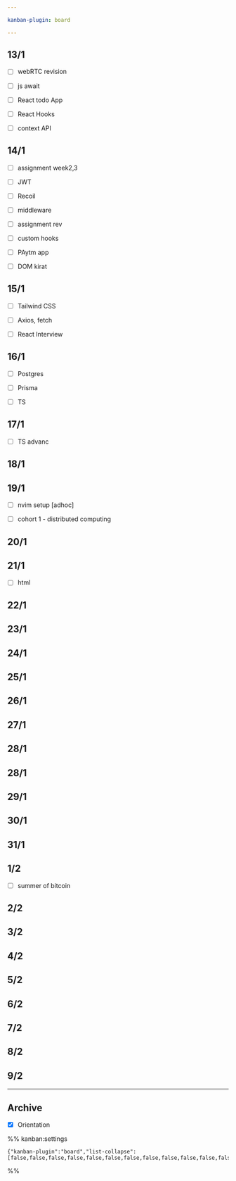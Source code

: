 ```yaml
---

kanban-plugin: board

---
```


## 13/1

- [ ] webRTC revision
- [ ] js await
- [ ] React todo App
- [ ] React Hooks
- [ ] context API


## 14/1

- [ ] assignment week2,3
- [ ] JWT
- [ ] Recoil
- [ ] middleware
- [ ] assignment rev
- [ ] custom hooks
- [ ] PAytm app
- [ ] DOM kirat


## 15/1

- [ ] Tailwind CSS
- [ ] Axios, fetch
- [ ] React Interview


## 16/1

- [ ] Postgres
- [ ] Prisma
- [ ] TS


## 17/1

- [ ] TS advanc


## 18/1



## 19/1

- [ ] nvim setup [adhoc]
- [ ] cohort 1 - distributed computing


## 20/1



## 21/1

- [ ] html


## 22/1



## 23/1



## 24/1



## 25/1



## 26/1



## 27/1



## 28/1



## 28/1



## 29/1



## 30/1



## 31/1



## 1/2

- [ ] summer of bitcoin


## 2/2



## 3/2



## 4/2



## 5/2



## 6/2



## 7/2



## 8/2



## 9/2



***

## Archive

- [x] Orientation

%% kanban:settings
```
{"kanban-plugin":"board","list-collapse":[false,false,false,false,false,false,false,false,false,false,false,false,false,false,false,false,false,false,false,false,false,false,false,false,false,false,false,false,false]}
```
%%